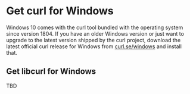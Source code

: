 # Get curl for Windows

Windows 10 comes with the curl tool bundled with the operating system since
version 1804. If you have an older Windows version or just want to upgrade to
the latest version shipped by the curl project, download the latest official
curl release for Windows from
[curl.se/windows](https://curl.se/windows/) and install that.

## Get libcurl for Windows

TBD
